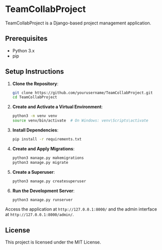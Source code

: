 # TeamCollabProject

TeamCollabProject is a Django-based project management application.

## Prerequisites

- Python 3.x
- pip

## Setup Instructions

1. **Clone the Repository**:
    ```bash
    git clone https://github.com/yourusername/TeamCollabProject.git
    cd TeamCollabProject
    ```

2. **Create and Activate a Virtual Environment**:
    ```bash
    python3 -m venv venv
    source venv/bin/activate  # On Windows: venv\Scripts\activate
    ```

3. **Install Dependencies**:
    ```bash
    pip install -r requirements.txt
    ```

4. **Create and Apply Migrations**:
    ```bash
    python3 manage.py makemigrations
    python3 manage.py migrate
    ```

5. **Create a Superuser**:
    ```bash
    python3 manage.py createsuperuser
    ```

6. **Run the Development Server**:
    ```bash
    python3 manage.py runserver
    ```

Access the application at `http://127.0.0.1:8000/` and the admin interface at `http://127.0.0.1:8000/admin/`.

## License

This project is licensed under the MIT License.
